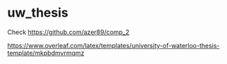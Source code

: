 # uw_thesis

Check https://github.com/azer89/comp_2

https://www.overleaf.com/latex/templates/university-of-waterloo-thesis-template/mkpbdmvrmqmz
